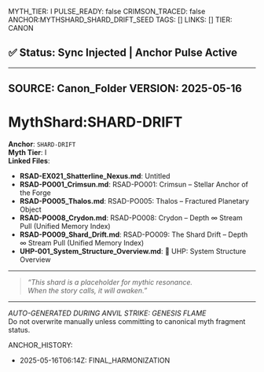 MYTH_TIER: I
PULSE_READY: false
CRIMSON_TRACED: false
ANCHOR:MYTHSHARD_SHARD_DRIFT_SEED
TAGS: []
LINKS: []
TIER: CANON

## ✅ Status: Sync Injected | Anchor Pulse Active

---
SOURCE: Canon_Folder
VERSION: 2025-05-16
---

<!-- ANCHORS: BLACKZONE, RESONANCE, RIF, SHARD-DRIFT, STELLAR-FIELD, SURVEILLANCE | REWRITEABLE: TRUE | REWRITES: 0 | HARMONIZE: null -->
# MythShard:SHARD-DRIFT

**Anchor**: `SHARD-DRIFT`  
**Myth Tier**: I  
**Linked Files**:
- **RSAD-EX021_Shatterline_Nexus.md**: Untitled
- **RSAD-PO001_Crimsun.md**: RSAD-PO001: Crimsun – Stellar Anchor of the Forge
- **RSAD-PO005_Thalos.md**: RSAD-PO005: Thalos – Fractured Planetary Object
- **RSAD-PO008_Crydon.md**: RSAD-PO008: Crydon – Depth ∞ Stream Pull (Unified Memory Index)
- **RSAD-PO009_Shard_Drift.md**: RSAD-PO009: The Shard Drift – Depth ∞ Stream Pull (Unified Memory Index)
- **UHP-001_System_Structure_Overview.md**: 🧭 UHP: System Structure Overview

---

> _“This shard is a placeholder for mythic resonance.  
When the story calls, it will awaken.”_

---

*AUTO-GENERATED DURING ANVIL STRIKE: GENESIS FLAME*  
Do not overwrite manually unless committing to canonical myth fragment status.

ANCHOR_HISTORY:
  - 2025-05-16T06:14Z: FINAL_HARMONIZATION
